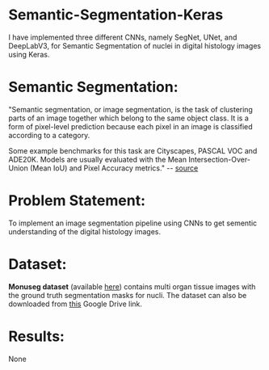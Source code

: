 # Semantic-Segmentation-Keras
I have implemented three different CNNs, namely SegNet, UNet, and DeepLabV3, for Semantic Segmentation of nuclei in digital histology images using Keras.

# Semantic Segmentation:
"Semantic segmentation, or image segmentation, is the task of clustering parts of an image together which belong to the same object class. It is a form of pixel-level prediction because each pixel in an image is classified according to a category.

Some example benchmarks for this task are Cityscapes, PASCAL VOC and ADE20K. Models are usually evaluated with the Mean Intersection-Over-Union (Mean IoU) and Pixel Accuracy metrics." -- [source](https://paperswithcode.com/task/semantic-segmentation)

# Problem Statement:
To implement an image segmentation pipeline using CNNs to get sementic understanding of the digital histology images.

# Dataset:
**Monuseg dataset** (available [here](https://monuseg.grand-challenge.org/Data/)) contains multi organ tissue images with the ground truth segmentation masks for nucli. The dataset can also be downloaded from [this](https://drive.google.com/drive/folders/1hnHjxFb52BdhxkcV_N7MdWLdagzXHzmq?usp=sharing) Google Drive link.

# Results:
None

